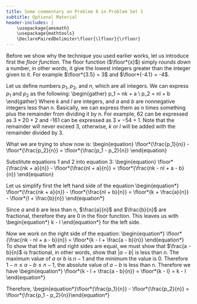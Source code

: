 ```yaml
---
title: Some commentary on Problem 6 in Problem Set 1
subtitle: Optional Material
header-includes: |
	\usepackage{amsmath}
	\usepackage{mathtools}
	\DeclarePairedDelimiter\floor{\lfloor}{\rfloor}
---
```


Before we show why the technique you used earlier works, let us introduce first the *floor function*. The floor function ($\floor*{x}$) simply *rounds down* a number, in other words, it give the lowest integers greater than the integer given to it. For example $\floor*{3.5} = 3$ and $\floor*{-4.1} = -4$.

Let us define numbers $p_1$, $p_2$, and $n$, which are all integers. We can express $p_1$ and $p_2$ as the following:
\begin{gather}
p_1 = nk + a \\
p_2 = nl + b
\end{gather}
Where $k$ and $l$ are integers, and $a$ and $b$ are nonnegative integers less than $n$. Basically, we can express them as n times something plus the remainder from dividing it by n. For example, 62 can be expressed as $3 \times 20 + 2$ and -161 can be expressed as $3 \times -54 + 1$. Note that the remainder will never exceed 3, otherwise, $k$ or $l$ will be added with the remainder divided by 3.

What we are trying to show now is:
\begin{equation}
\floor*{\frac{p_1}{n}} - \floor*{\frac{p_2}{n}} = \floor*{\frac{p_1 - p_2}{n}}
\end{equation}

Substitute equations 1 and 2 into equation 3:
\begin{equation}
\floor*{\frac{nk + a}{n}} - \floor*{\frac{nl + a}{n}} = \floor*{\frac{nk - nl + a - b}{n}}
\end{equation}

Let us simplify first the left hand side of the equation
\begin{equation*}
\floor*{\frac{nk + a}{n}} - \floor*{\frac{nl + b}{n}} = \floor*{k + \frac{a}{n}} - \floor*{l + \frac{b}{n}}
\end{equation*}

Since $a$ and $b$ are less than n, $\frac{a}{n}$ and $\frac{b}{n}$ are fractional, therefore they are 0 in the floor function. This leaves us with
\begin{equation*} k - l \end{equation*}
for the left side.

Now we work on the right side of the equation:
\begin{equation*}
\floor*{\frac{nk - nl + a - b}{n}} = \floor*{k - l + \frac{a - b}{n}}
\end{equation*}
To show that the left and right sides are equal, we must show that $\frac{a - b}{n}$ is fractional, in other words, show that $\lvert a - b \rvert$ is less than $n$. The maximum value of $a$ or $b$ is $n - 1$ and the minimum the value is 0. Therefore $1 - n \leq a - b \leq n - 1$, the absolute value of $a-b$ is less than n. Therefore we have
\begin{equation*}
\floor*{k - l + \frac{a - b}{n}} = \floor*{k - l} = k - l
\end{equation*}

Therefore,
\begin{equation*}\floor*{\frac{p_1}{n}} - \floor*{\frac{p_2}{n}} = \floor*{\frac{p_1 - p_2}{n}}\end{equation*}